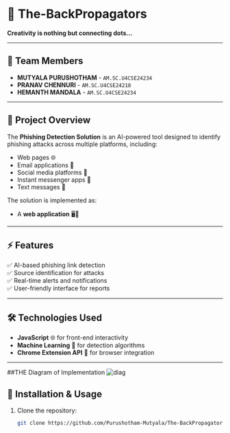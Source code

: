 # 🚀 The-BackPropagators  
**Creativity is nothing but connecting dots...**  

---

## 🌟 Team Members
- **MUTYALA PURUSHOTHAM** - `AM.SC.U4CSE24234`
- **PRANAV CHENNURI** - `AM.SC.U4CSE24218`
- **HEMANTH MANDALA** - `AM.SC.U4CSE24234`

---

## 🎯 Project Overview
The **Phishing Detection Solution** is an AI-powered tool designed to identify phishing attacks across multiple platforms, including:
- Web pages 🌐
- Email applications 📧
- Social media platforms 📱
- Instant messenger apps 💬
- Text messages 📜

The solution is implemented as:
- A **web application** 🖥️📱
---

## ⚡ Features
✅ AI-based phishing link detection  
✅ Source identification for attacks  
✅ Real-time alerts and notifications  
✅ User-friendly interface for reports  

---

## 🛠️ Technologies Used
- **JavaScript** 🌐 for front-end interactivity  
- **Machine Learning** 🤖 for detection algorithms  
- **Chrome Extension API** 🚀 for browser integration  

---
##THE Diagram of Implementation
![diag](https://github.com/user-attachments/assets/411c145d-9c3c-4234-be1d-cf1142c3b1fd)


## 📂 Installation & Usage
1. Clone the repository:  
   ```bash
   git clone https://github.com/Purushotham-Mutyala/The-BackPropagators
